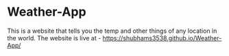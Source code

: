 # Weather-App
This is a website that tells you the temp and other things of any location in the world.
The website is live at - https://shubhams3538.github.io/Weather-App/
